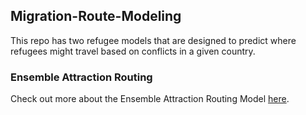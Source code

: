 ## Migration-Route-Modeling
This repo has two refugee models that are designed to predict where refugees might travel based on conflicts in a given country. 

### Ensemble Attraction Routing 
Check out more about the Ensemble Attraction Routing Model [here](https://github.com/jataware/migration-route-modeling/blob/Ensemble_models/Ensemble_Attraction_Routing/README.md). 
